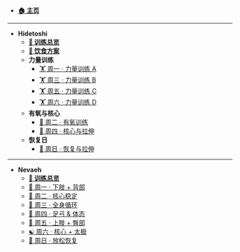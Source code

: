 - [**🏠 主页**](README.md)

---

- **Hidetoshi**
  - [**📅 训练总览**](./hidetoshi/README.md)
  - [**🥗 饮食方案**](./hidetoshi/🥗%20定制饮食方案.md)
  - **力量训练**
    - [🏋️ 周一 · 力量训练 A](./hidetoshi/🏋️%20周一%20·%20力量训练%20A：基础力量强化日.md)
    - [🏋️ 周三 · 力量训练 B](./hidetoshi/🏋️%20周三%20·%20力量训练%20B：爆发力%20+%20肩部%20+核心强化.md)
    - [🏋️ 周五 · 力量训练 C](./hidetoshi/🏋️%20周五%20·%20力量训练%20C：单侧平衡%20+%20控制性训练日.md)
    - [🏋️ 周六 · 力量训练 D](./hidetoshi/🏋️%20周六%20·%20力量训练%20D：Push–Pull%20上肢分化强化日.md)
  - **有氧与核心**
    - [🏃 周二 · 有氧训练](./hidetoshi/🏃%20周二%20·%20有氧训练：HIIT%20间歇跑%20+%20补充核心.md)
    - [🧘 周四 · 核心与拉伸](./hidetoshi/🧘%20周四%20·%20核心训练%20+%20动态拉伸恢复日.md)
  - **恢复日**
    - [🧘 周日 · 恢复与拉伸](./hidetoshi/🧘%20周日%20·%20恢复训练%20+%20拉伸恢复日.md)

---

- **Nevaeh**
  - [**📅 训练总览**](./nevaeh/README.md)
  - [🤸 周一 · 下肢 + 背部](./nevaeh/🤸%20周一%20·%20下肢%20+%20背部%20基础力量.md)
  - [🧘 周二 · 核心稳定](./nevaeh/🧘%20周二%20·%20核心稳定%20+%20姿态激活.md)
  - [💨 周三 · 全身循环](./nevaeh/💨%20周三%20·%20全身循环%20+%20呼吸配合.md)
  - [👣 周四 · 足弓 & 体态](./nevaeh/👣%20周四%20·%20足弓%20&%20体态矫正.md)
  - [💪 周五 · 上肢 + 臀部](./nevaeh/💪%20周五%20·%20上肢%20+%20臀部%20弹力带训练.md)
  - [☯️ 周六 · 核心 + 太极](./nevaeh/☯️%20周六%20·%20核心强化%20+%20太极简式.md)
  - [🌿 周日 · 放松恢复](./nevaeh/🌿%20周日%20·%20全身放松恢复%20+%20八段锦.md)